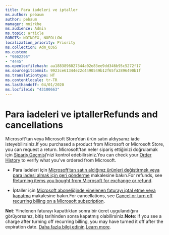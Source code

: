 ```yaml
---
title: Para iadeleri ve iptaller
ms.author: pebaum
author: pebaum
manager: mnirkhe
ms.audience: Admin
ms.topic: article
ROBOTS: NOINDEX, NOFOLLOW
localization_priority: Priority
ms.collection: Adm_O365
ms.custom:
- "9002295"
- "4445"
ms.openlocfilehash: aa1883896027344a02e83ee9dd346b95c5272f17
ms.sourcegitcommit: 9923ce61344e22c4490549b12f65fa2896490b1f
ms.translationtype: HT
ms.contentlocale: tr-TR
ms.lasthandoff: 04/01/2020
ms.locfileid: "43100663"
---
```

# <a name="refunds-and-cancellations"></a><span data-ttu-id="eec5c-102">Para iadeleri ve iptaller</span><span class="sxs-lookup"><span data-stu-id="eec5c-102">Refunds and cancellations</span></span>

<span data-ttu-id="eec5c-103">Microsoft’tan veya Microsoft Store’dan ürün satın aldıysanız iade isteyebilirsiniz.</span><span class="sxs-lookup"><span data-stu-id="eec5c-103">If you purchased a product from Microsoft or Microsoft Store, you can request a return.</span></span> <span data-ttu-id="eec5c-104">Microsoft’tan neler sipariş ettiğinizi doğrulamak için [Sipariş Geçmişi](https://account.microsoft.com/billing/orders/)’nizi kontrol edebilirsiniz.</span><span class="sxs-lookup"><span data-stu-id="eec5c-104">You can check your [Order History](https://account.microsoft.com/billing/orders/) to verify what you've ordered from Microsoft.</span></span> 

- <span data-ttu-id="eec5c-105">Para iadeleri için [Microsoft’tan satın aldığınız ürünleri değiştirmek veya para iadesi almak için geri gönderme](https://support.microsoft.com/help/10558) makalesine bakın.</span><span class="sxs-lookup"><span data-stu-id="eec5c-105">For refunds, see [Returning items you bought from Microsoft for exchange or refund](https://support.microsoft.com/help/10558).</span></span>

- <span data-ttu-id="eec5c-106">İptaller için [Microsoft aboneliğinde yinelenen faturayı iptal etme veya kapatma](https://support.microsoft.com/help/4027815) makalesine bakın.</span><span class="sxs-lookup"><span data-stu-id="eec5c-106">For cancellations, see [Cancel or turn off recurring billing on a Microsoft subscription](https://support.microsoft.com/help/4027815).</span></span>

<span data-ttu-id="eec5c-107">**Not**: Yinelenen faturayı kapattıktan sonra bir ücret uygulandığını görüyorsanız, bitiş tarihinden sonra kapatmış olabilirsiniz.</span><span class="sxs-lookup"><span data-stu-id="eec5c-107">**Note**: If you see a charge after turning off recurring billing, you may have turned it off after the expiration date.</span></span> <span data-ttu-id="eec5c-108">[Daha fazla bilgi edinin](https://support.microsoft.com/help/10640).</span><span class="sxs-lookup"><span data-stu-id="eec5c-108">[Learn more](https://support.microsoft.com/help/10640).</span></span> 